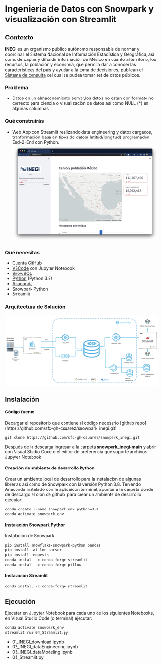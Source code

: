 

# Ingenieria de Datos con Snowpark y visualización con Streamlit


## Contexto 
**INEGI** es un organismo público autónomo responsable de normar y coordinar el Sistema Nacional de Información Estadística y Geográfica, así como de captar y difundir información de México en cuanto al territorio, los recursos, la población y economía, que permita dar a conocer las características del país y ayudar a la toma de decisiones, publican el [Sistema de consulta](https://www.inegi.org.mx/siscon/) del cual se puden tomar set de datos públicos.

### Problema
- Datos en un almacenamiento server,los datos no estan con formato no correcto para ciencia o visualización de datos así como NULL (*) en algunas columnas.


### Qué construirás 
- Web App con Streamlit realizando data engineering y datos cargados, tranformación basa en tipos de datos( latitud/longitud) programadon End-2-End con Python.
![App](https://github.com/sfc-gh-csuarez/snowpark_inegi/blob/main/img/st1.png)

### Qué necesitas 
- Cuenta [GitHub](https://github.com/)  
- [VSCode](https://code.visualstudio.com/download) con Jupyter Notebook
- [SnowSQL](https://developers.snowflake.com/snowsql/)  
- [Python](https://www.python.org/) (Python 3.8)
- [Anaconda](https://www.anaconda.com/products/distribution)
- Snowpark Python 
- Streamlit 

### Arquitectura de Solución
![Arquitectura y modelo de servicio desde descarga de archivos en fuente Hosting de proveedor de datos, extracción y tranformación de datos con Snowpark Python, carga desde código hacia internal stage con Snoeflake, y a través de Streamlit y Python implementar la visualización de datos](https://github.com/sfc-gh-csuarez/snowpark_inegi/blob/main/img/modelo.png)


## Instalación

<h4>Código fuente</h4>
Decargar el repositorio que contiene el código necesario
[github repo](https://github.com/sfc-gh-csuarez/snowpark_inegi.git)

```shell
git clone https://github.com/sfc-gh-csuarez/snowpark_inegi.git 
```
Después de la descarga ingresar a la carpeta **snowpark_inegi-main** y abrir con Visual Studio Code o el editor de preferencia que soporte archivos Jupyter Notebook  

<h4>Creación de ambiente de desarrollo Python</h4> 
Crear un ambiente local de desarrollo para la instalación de algunas librerias así como de Snowpark con la versión Python 3.8.
Teniendo Anaconda instalado con la aplicaicón terminal, apuntar a la carpeta donde de descargo el clon de github, para crear un ambiente de desarrollo ejecutar:

```shell
conda create --name snowpark_env python=3.8 
conda activate snowpark_env
```

<h4>Instalación Snowpark Python</h4> 
Instalación de Snowpark 

```shell
pip install snowflake-snowpark-python pandas
pip install lat-lon-parser
pip install requests
conda install -c conda-forge streamlit 
conda install -c conda-forge pillow
```

<h4>Instalación Streamlit </h4> 

```shell
conda install -c conda-forge streamlit  
```

## Ejecución

Ejecutar en Jupyter Notebook para cada uno de los siguientes Notebooks, en Visual Studio Code (o terminal) ejecutar:

```shell
conda activate snowpark_env
streamlit run 04_Streamlit.py
```


<ul>
<li>01_INEGI_download.ipynb</li>
<li>02_INEGI_dataEngineering.ipynb</li>
<li>03_INEGI_dataModeling.ipynb</li>
<li>04_Streamlit.py</li>
</ul>